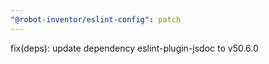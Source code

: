 ```yaml
---
"@robot-inventor/eslint-config": patch
---
```


fix(deps): update dependency eslint-plugin-jsdoc to v50.6.0

